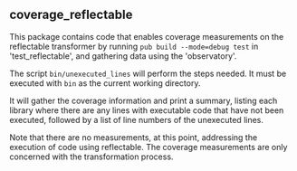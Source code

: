 coverage_reflectable
----------------

This package contains code that enables coverage measurements on the 
reflectable transformer by running `pub build --mode=debug test` in
'test_reflectable', and gathering data using the 'observatory'.

The script `bin/unexecuted_lines` will perform the steps needed. It must be
executed with `bin` as the current working directory.

It will gather the coverage information and print a summary, listing
each library where there are any lines with executable code that have not
been executed, followed by a list of line numbers of the unexecuted lines.

Note that there are no measurements, at this point, addressing the execution
of code using reflectable. The coverage measurements are only concerned with
the transformation process.
